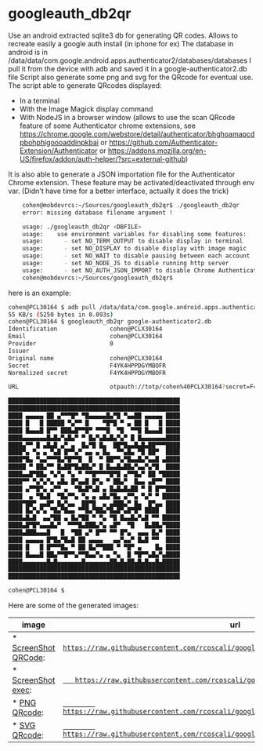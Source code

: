 # googleauth_db2qr
Use an android extracted sqlite3 db for generating QR codes. Allows to recreate easily a google auth install (in iphone for ex)
The database in android is in /data/data/com.google.android.apps.authenticator2/databases/databases
I pull it from the device with adb and saved it in a google-authenticator2.db file
Script also generate some png and svg for the QRcode for eventual use.
The script able to generate QRcodes displayed:
- In a terminal
- With the Image Magick display command
- With NodeJS in a browser window (allows to use the scan QRcode feature of some Authenticator chrome extensions, see https://chrome.google.com/webstore/detail/authenticator/bhghoamapcdpbohphigoooaddinpkbai or https://github.com/Authenticator-Extension/Authenticator or https://addons.mozilla.org/en-US/firefox/addon/auth-helper/?src=external-github)

It is also able to generate a JSON importation file for the Authenticator Chrome extension.
These feature may be activated/deactivated through env var.
(Didn't have time for a better interface, actually it does the trick)

```bash
    cohen@mobdevrcs:~/Sources/googleauth_db2qr$ ./googleauth_db2qr
    error: missing database filename argument !

    usage: ./googleauth_db2qr <DBFILE>
    usage:    use environment variables for disabling some features:
    usage:      - set NO_TERM_OUTPUT to disable display in terminal
    usage:      - set NO_DISPLAY to disable display with image magic
    usage:      - set NO_WAIT to disable pausing between each account
    usage:      - set NO_NODE_JS to disable running http server
    usage:      - set NO_AUTH_JSON_IMPORT to disable Chrome Authenticator JSON import file generation
    cohen@mobdevrcs:~/Sources/googleauth_db2qr$ 
```

here is an example:

```bash
cohen@PCL30164 $ adb pull /data/data/com.google.android.apps.authenticator2/databases/databases google-authenticator2.db
55 KB/s (5250 bytes in 0.093s)
cohen@PCL30164 $ googleauth_db2qr google-authenticator2.db
Identification               cohen@PCLX30164
Email                        cohen@PCLX30164
Provider                     0
Issuer                       
Original name                cohen@PCLX30164
Secret                       F4YK4HPPDGYMBOFR
Normalized secret            F4YK4HPPDGYMBOFR

URL                          otpauth://totp/cohen%40PCLX30164?secret=F4YK4HPPDGYMBOFR&issuer=&original_name=cohen%40PCLX30164&

█████████████████████████████████████████████████
█████████████████████████████████████████████████
████ ▄▄▄▄▄ ██ ▄▀▀▀█▀ ▀█▄▄▄▄▄█▄▀█ ▀▄▄██ ▄▄▄▄▄ ████
████ █   █ █████ ▀▄▀▀ █    ▀█▀█ ▀ ▄ ██ █   █ ████
████ █▄▄▄█ █▀▀ ███▄█▀▀█▀ ▀▀▀█  ▀█  ▀▀█ █▄▄▄█ ████
████▄▄▄▄▄▄▄█▄█▄▀▄█▄▀ ▀ █▄▀▄█▄█▄▀▄▀ █ █▄▄▄▄▄▄▄████
████▄▀▀ █ ▄█▄█ ▄▀ ▄  █▄▀█ █▄  ██▀█▄▄█▄█▄██▀▀▀████
████▀▄ ▀▄ ▄ ▀▄█ █▀▀▄▀ ▄▄ ▄ █▄  ▀▀▄█▄ ▀█ ██▀  ████
████▀█▄ ▀▄▄▀▀▀█▄▀█▀▀█  █  ▀ ██▀▀▄▀█▄▄█▄▀▄▄█ ▄████
█████ ▀ ██▄▀▀ █▄██▀█▄██▄▀ █ █▄▄█▄██▄▀▄▄▀▄▀█  ████
████▄▄█▀██▄ ▀▄▀▄ ▀▄ ▀ ▀▀█▀▀▀▀█▀█ ▄▀▀█▄▀ ██ ▀█████
████▀▀ ▀▄▀▄▀▄ ▄█▄ █▀▄▄█ █▀▄ ▀ ██▄▀  █▄▄ ▄█▀▀ ████
████ ▄▀▀█▀▄ ▄▀▀ ▄  ▀█▄█▀▄█ ▄ █▄█▄█▄██ ▀ █ █▀▀████
████  ▄ ▀█▄█  ▀█▄▀▀▄ ▀▄ ▄ ▄█▄▀█▄ ▄▀▀▄ ▀▄▀ ▀ █████
████▀██▀ ▄▄█▀ █▄▀▄▄  ██▀█  ▄ ▄███▄▀ █▄  █▀▄▄ ████
████ █▄▀▄▀▄ ▀█▄▀█▄▄ ▀▀█▄▀██▄▀█▄█▀▄█▀█▀ ████  ████
████▄█▄█  ▄▄▀██ ▄ █▄▀██ ▀ ▀▄ ▀█ █▄▄█▄▀▄█ ▀▀ █████
████▄█▀█▀▄▄▄█▄▀  ▀▀▀█▄███▄▀▄ ▄█▀  ▀█   █▄██▄▀████
████▄███▄▄▄█   █  ▀██ ▄▀ █▀▀ ▀▀ █▀▄  ▄▄▄ █▄▀ ████
████ ▄▄▄▄▄ █▀█▄▀█▄█ ██ ▄▄▄▄   ▄▄▀▄▄▀ █▄█ ▀▀  ████
████ █   █ █▀▀▀█▄ ▀ ██ █▄▀▀███ ▀ ▀█▀ ▄    █▄ ████
████ █▄▄▄█ ██▄▀▀█▀▀▄▀▀█▄▄▀▄ ▄ ▀▄  █ ▀█▀▀▄█▄▀▄████
████▄▄▄▄▄▄▄█▄█▄▄▄▄▄▄▄█▄▄▄▄▄▄▄██▄█▄██▄█▄█▄▄█▄█████
█████████████████████████████████████████████████
█████████████████████████████████████████████████

cohen@PCL30164 $ 
```

Here are some of the generated images:

image                                | url
-------------------------------------|---------------------
* [ScreenShot QRCode](https://github.com/rcoscali/googleauth_db2qr/blob/master/QRcode.png): | [```https://raw.githubusercontent.com/rcoscali/googleauth_db2qr/master/QRcode.png```](https://raw.githubusercontent.com/rcoscali/googleauth_db2qr/master/QRcode.png)
* [ScreenShot exec](https://github.com/rcoscali/googleauth_db2qr/blob/master/ScreenShot.png): | [```   https://raw.githubusercontent.com/rcoscali/googleauth_db2qr/master/ScreenShot.png```](https://raw.githubusercontent.com/rcoscali/googleauth_db2qr/master/ScreenShot.png)
* [PNG QRcode](https://github.com/rcoscali/googleauth_db2qr/blob/master/cohen%40PCLX30164.png): | [```        https://raw.githubusercontent.com/rcoscali/googleauth_db2qr/master/cohen@PCLX30164.png```](https://raw.githubusercontent.com/rcoscali/googleauth_db2qr/master/cohen@PCLX30164.png)
* [SVG QRcode](https://github.com/rcoscali/googleauth_db2qr/blob/master/cohen%40PCLX30164.svg): | [```        https://raw.githubusercontent.com/rcoscali/googleauth_db2qr/master/cohen@PCLX30164.svg```](https://raw.githubusercontent.com/rcoscali/googleauth_db2qr/master/cohen@PCLX30164.svg)

